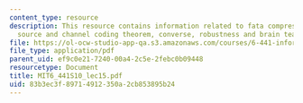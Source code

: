 ```yaml
---
content_type: resource
description: This resource contains information related to fata compression, joint
  source and channel coding theorem, converse, robustness and brain teaser.
file: https://ol-ocw-studio-app-qa.s3.amazonaws.com/courses/6-441-information-theory-spring-2010/83b3ec3f89714912350a2cb853895b24_MIT6_441S10_lec15.pdf
file_type: application/pdf
parent_uid: ef9c0e21-7240-00a4-2c5e-2febc0b09448
resourcetype: Document
title: MIT6_441S10_lec15.pdf
uid: 83b3ec3f-8971-4912-350a-2cb853895b24
---
```

